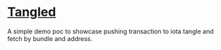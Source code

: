 # [Tangled](https://anistark.github.io/tangled/)

A simple demo poc to showcase pushing transaction to iota tangle and fetch by bundle and address.
